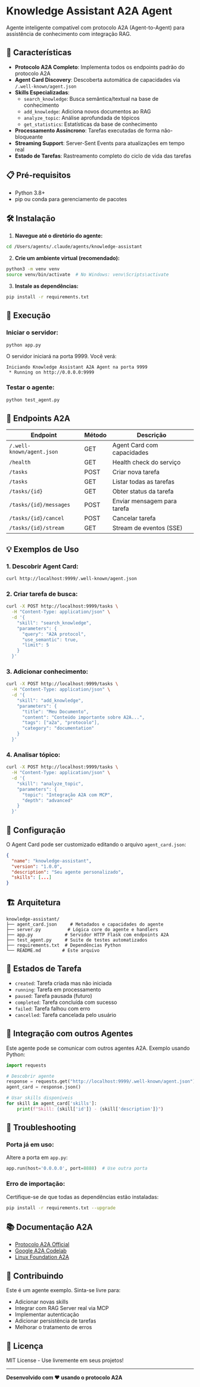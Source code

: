 # Knowledge Assistant A2A Agent

Agente inteligente compatível com protocolo A2A (Agent-to-Agent) para assistência de conhecimento com integração RAG.

## 🚀 Características

- **Protocolo A2A Completo**: Implementa todos os endpoints padrão do protocolo A2A
- **Agent Card Discovery**: Descoberta automática de capacidades via `/.well-known/agent.json`
- **Skills Especializadas**:
  - `search_knowledge`: Busca semântica/textual na base de conhecimento
  - `add_knowledge`: Adiciona novos documentos ao RAG
  - `analyze_topic`: Análise aprofundada de tópicos
  - `get_statistics`: Estatísticas da base de conhecimento
- **Processamento Assíncrono**: Tarefas executadas de forma não-bloqueante
- **Streaming Support**: Server-Sent Events para atualizações em tempo real
- **Estado de Tarefas**: Rastreamento completo do ciclo de vida das tarefas

## 📋 Pré-requisitos

- Python 3.8+
- pip ou conda para gerenciamento de pacotes

## 🛠️ Instalação

1. **Navegue até o diretório do agente:**
```bash
cd /Users/agents/.claude/agents/knowledge-assistant
```

2. **Crie um ambiente virtual (recomendado):**
```bash
python3 -m venv venv
source venv/bin/activate  # No Windows: venv\Scripts\activate
```

3. **Instale as dependências:**
```bash
pip install -r requirements.txt
```

## 🏃 Execução

### Iniciar o servidor:
```bash
python app.py
```

O servidor iniciará na porta 9999. Você verá:
```
Iniciando Knowledge Assistant A2A Agent na porta 9999
 * Running on http://0.0.0.0:9999
```

### Testar o agente:
```bash
python test_agent.py
```

## 📡 Endpoints A2A

| Endpoint | Método | Descrição |
|----------|--------|-----------|
| `/.well-known/agent.json` | GET | Agent Card com capacidades |
| `/health` | GET | Health check do serviço |
| `/tasks` | POST | Criar nova tarefa |
| `/tasks` | GET | Listar todas as tarefas |
| `/tasks/{id}` | GET | Obter status da tarefa |
| `/tasks/{id}/messages` | POST | Enviar mensagem para tarefa |
| `/tasks/{id}/cancel` | POST | Cancelar tarefa |
| `/tasks/{id}/stream` | GET | Stream de eventos (SSE) |

## 💡 Exemplos de Uso

### 1. Descobrir Agent Card:
```bash
curl http://localhost:9999/.well-known/agent.json
```

### 2. Criar tarefa de busca:
```bash
curl -X POST http://localhost:9999/tasks \
  -H "Content-Type: application/json" \
  -d '{
    "skill": "search_knowledge",
    "parameters": {
      "query": "A2A protocol",
      "use_semantic": true,
      "limit": 5
    }
  }'
```

### 3. Adicionar conhecimento:
```bash
curl -X POST http://localhost:9999/tasks \
  -H "Content-Type: application/json" \
  -d '{
    "skill": "add_knowledge",
    "parameters": {
      "title": "Meu Documento",
      "content": "Conteúdo importante sobre A2A...",
      "tags": ["a2a", "protocolo"],
      "category": "documentation"
    }
  }'
```

### 4. Analisar tópico:
```bash
curl -X POST http://localhost:9999/tasks \
  -H "Content-Type: application/json" \
  -d '{
    "skill": "analyze_topic",
    "parameters": {
      "topic": "Integração A2A com MCP",
      "depth": "advanced"
    }
  }'
```

## 🔧 Configuração

O Agent Card pode ser customizado editando o arquivo `agent_card.json`:

```json
{
  "name": "knowledge-assistant",
  "version": "1.0.0",
  "description": "Seu agente personalizado",
  "skills": [...]
}
```

## 🏗️ Arquitetura

```
knowledge-assistant/
├── agent_card.json     # Metadados e capacidades do agente
├── server.py          # Lógica core do agente e handlers
├── app.py            # Servidor HTTP Flask com endpoints A2A
├── test_agent.py     # Suite de testes automatizados
├── requirements.txt  # Dependências Python
└── README.md        # Este arquivo
```

## 🔄 Estados de Tarefa

- `created`: Tarefa criada mas não iniciada
- `running`: Tarefa em processamento
- `paused`: Tarefa pausada (futuro)
- `completed`: Tarefa concluída com sucesso
- `failed`: Tarefa falhou com erro
- `cancelled`: Tarefa cancelada pelo usuário

## 🔗 Integração com outros Agentes

Este agente pode se comunicar com outros agentes A2A. Exemplo usando Python:

```python
import requests

# Descobrir agente
response = requests.get("http://localhost:9999/.well-known/agent.json")
agent_card = response.json()

# Usar skills disponíveis
for skill in agent_card['skills']:
    print(f"Skill: {skill['id']} - {skill['description']}")
```

## 🐛 Troubleshooting

### Porta já em uso:
Altere a porta em `app.py`:
```python
app.run(host='0.0.0.0', port=8888)  # Use outra porta
```

### Erro de importação:
Certifique-se de que todas as dependências estão instaladas:
```bash
pip install -r requirements.txt --upgrade
```

## 📚 Documentação A2A

- [Protocolo A2A Official](https://a2aprotocol.ai)
- [Google A2A Codelab](https://codelabs.developers.google.com/intro-a2a)
- [Linux Foundation A2A](https://www.linuxfoundation.org/projects)

## 🤝 Contribuindo

Este é um agente exemplo. Sinta-se livre para:
- Adicionar novas skills
- Integrar com RAG Server real via MCP
- Implementar autenticação
- Adicionar persistência de tarefas
- Melhorar o tratamento de erros

## 📄 Licença

MIT License - Use livremente em seus projetos!

---

**Desenvolvido com ❤️ usando o protocolo A2A**